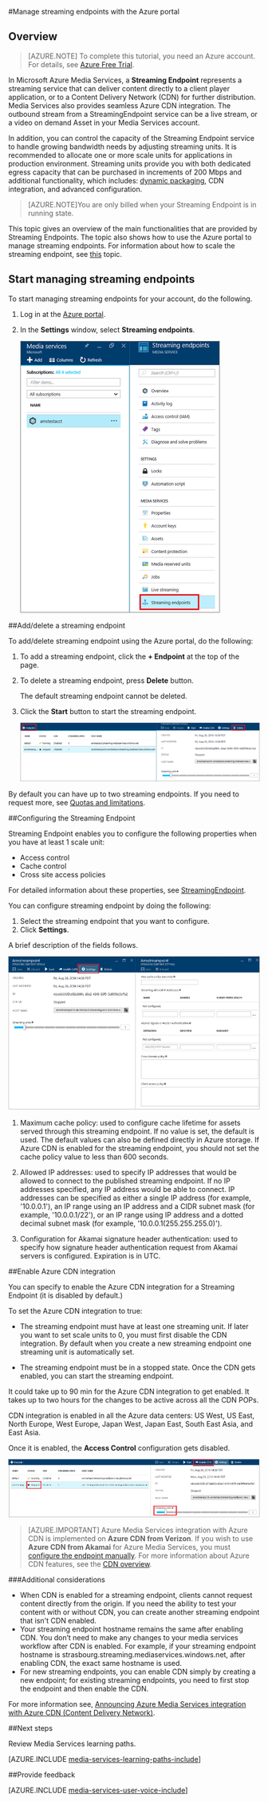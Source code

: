 <properties 
	pageTitle="Manage streaming endpoints with the Azure portal | Microsoft Azure" 
	description="This topic shows how to manage streaming endpoints with the Azure portal." 
	services="media-services" 
	documentationCenter="" 
	authors="Juliako" 
	writer="juliako" 
	manager="erikre" 
	editor=""/>

<tags 
	ms.service="media-services" 
	ms.workload="media" 
	ms.tgt_pltfrm="na" 
	ms.devlang="na" 
	ms.topic="article" 
	ms.date="08/29/2016"
	ms.author="juliako"/>


#Manage streaming endpoints with the Azure portal

## Overview

> [AZURE.NOTE] To complete this tutorial, you need an Azure account. For details, see [Azure Free Trial](https://azure.microsoft.com/pricing/free-trial/). 

In Microsoft Azure Media Services, a **Streaming Endpoint** represents a streaming service that can deliver content directly to a client player application, or to a Content Delivery Network (CDN) for further distribution. Media Services also provides seamless Azure CDN integration. The outbound stream from a StreamingEndpoint service can be a live stream, or a video on demand Asset in your Media Services account.

In addition, you can control the capacity of the Streaming Endpoint service to handle growing bandwidth needs by adjusting streaming units. It is recommended to allocate one or more scale units for applications in production environment. Streaming units provide you with both dedicated egress capacity that can be purchased in increments of 200 Mbps and additional functionality, which includes: [dynamic packaging](media-services-dynamic-packaging-overview.md), CDN integration, and advanced configuration.

>[AZURE.NOTE]You are only billed when your Streaming Endpoint is in running state.

This topic gives an overview of the main functionalities that are provided by Streaming Endpoints. The topic also shows how to use the Azure portal to manage streaming endpoints. For information about how to scale the streaming endpoint, see [this](media-services-portal-scale-streaming-endpoints.md) topic.

## Start managing streaming endpoints

To start managing streaming endpoints for your account, do the following.

1. Log in at the [Azure portal](https://portal.azure.com/).
2. In the **Settings** window, select **Streaming endpoints**.

	![Streaming endpoint](./media/media-services-portal-manage-streaming-endpoints/media-services-manage-streaming-endpoints1.png)

##Add/delete a streaming endpoint

To add/delete streaming endpoint using the Azure portal, do the following:

1. To add a streaming endpoint, click the **+ Endpoint** at the top of the page. 
2. To delete a streaming endpoint, press **Delete** button. 

	The default streaming endpoint cannot be deleted.
2. Click the **Start** button to start the streaming endpoint.

	![Streaming endpoint](./media/media-services-portal-manage-streaming-endpoints/media-services-manage-streaming-endpoints2.png)

By default you can have up to two streaming endpoints. If you need to request more, see [Quotas and limitations](media-services-quotas-and-limitations.md).
	
##<a id="configure_streaming_endpoints"></a>Configuring the Streaming Endpoint

Streaming Endpoint enables you to configure the following properties when you have at least 1 scale unit: 

- Access control
- Cache control
- Cross site access policies

For detailed information about these properties, see [StreamingEndpoint](https://msdn.microsoft.com/library/azure/dn783468.aspx).

You can configure streaming endpoint by doing the following:

1. Select the streaming endpoint that you want to configure.
1. Click **Settings**.
  
A brief description of the fields follows.

![Streaming endpoint](./media/media-services-portal-manage-streaming-endpoints/media-services-manage-streaming-endpoints4.png)
  
1. Maximum cache policy: used to configure cache lifetime for assets served through this streaming endpoint. If no value is set, the default is used. The default values can also be defined directly in Azure storage. If Azure CDN is enabled for the streaming endpoint, you should not set the cache policy value to less than 600 seconds.  

2. Allowed IP addresses: used to specify IP addresses that would be allowed to connect to the published streaming endpoint. If no IP addresses specified, any IP address would be able to connect. IP addresses can be specified as either a single IP address (for example, '10.0.0.1'), an IP range using an IP address and a CIDR subnet mask (for example, '10.0.0.1/22'), or an IP range using IP address and a dotted decimal subnet mask (for example, '10.0.0.1(255.255.255.0)').

3. Configuration for Akamai signature header authentication: used to specify how signature header authentication request from Akamai servers is configured. Expiration is in UTC.



##<a id="enable_cdn"></a>Enable Azure CDN integration

You can specify to enable the Azure CDN integration for a Streaming Endpoint (it is disabled by default.)

To set the Azure CDN integration to true:

- The streaming endpoint must have at least one streaming unit. If later you want to set scale units to 0, you must first disable the CDN integration. By default when you create a new streaming endpoint one streaming unit is automatically set.

- The streaming endpoint must be in a stopped state. Once the CDN gets enabled, you can start the streaming endpoint. 

It could take up to 90 min for the Azure CDN integration to get enabled.  It takes up to two hours for the changes to be active across all the CDN POPs.

CDN integration is enabled in all the Azure data centers: US West, US East, North Europe, West Europe, Japan West, Japan East, South East Asia, and East Asia.

Once it is enabled, the **Access Control** configuration gets disabled.

![Streaming endpoint](./media/media-services-portal-manage-streaming-endpoints/media-services-manage-streaming-endpoints5.png)

>[AZURE.IMPORTANT] Azure Media Services integration with Azure CDN is implemented on **Azure CDN from Verizon**.  If you wish to use **Azure CDN from Akamai** for Azure Media Services, you must [configure the endpoint manually](../cdn/cdn-create-new-endpoint.md).  For more information about Azure CDN features, see the [CDN overview](../cdn/cdn-overview.md).

###Additional considerations

- When CDN is enabled for a streaming endpoint, clients cannot request content directly from the origin. If you need the ability to test your content with or without CDN, you can create another streaming endpoint that isn't CDN enabled.
- Your streaming endpoint hostname remains the same after enabling CDN. You don’t need to make any changes to your media services workflow after CDN is enabled. For example, if your streaming endpoint hostname is strasbourg.streaming.mediaservices.windows.net, after enabling CDN, the exact same hostname is used.
- For new streaming endpoints, you can enable CDN simply by creating a new endpoint; for existing streaming endpoints, you need to first stop the endpoint and then enable the CDN.
 

For more information see, [Announcing Azure Media Services integration with Azure CDN (Content Delivery Network)](http://azure.microsoft.com/blog/2015/03/17/announcing-azure-media-services-integration-with-azure-cdn-content-delivery-network/).


##Next steps

Review Media Services learning paths.

[AZURE.INCLUDE [media-services-learning-paths-include](../../includes/media-services-learning-paths-include.md)]

##Provide feedback

[AZURE.INCLUDE [media-services-user-voice-include](../../includes/media-services-user-voice-include.md)]
 

